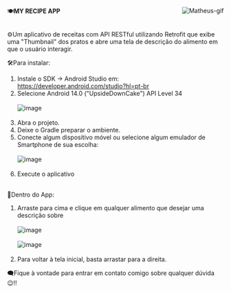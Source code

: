 <p align="left">
  <img align="right" alt="Matheus-gif" src="https://media.discordapp.net/attachments/782794257085366274/1342573771533586433/ezgif-3dee9b77489324.gif?ex=67ba20c2&is=67b8cf42&hm=55e7c9c3440ead62178ace8b0d0ba31262c6f45d80fb5e68ace37b6761bd84b8&=&width=180&height=180">
</p>

🍽️**MY RECIPE APP** <br><br>

⚙️Um aplicativo de receitas com API RESTful utilizando Retrofit que exibe uma "Thumbnail" dos pratos e abre uma tela de descrição do alimento em que o usuário interagir.

🛠️Para instalar:

  1. Instale o SDK -> Android Studio em: https://developer.android.com/studio?hl=pt-br
  2. Selecione Android 14.0 ("UpsideDownCake") API Level 34 <br><br>
  ![image](https://github.com/user-attachments/assets/f3f5f065-4e7b-4146-beaf-85e8c631adcb) <br><br>
  3. Abra o projeto.
  4. Deixe o Gradle preparar o ambiente.
  5. Conecte algum dispositivo móvel ou selecione algum emulador de Smartphone de sua escolha: <br><br>
  ![image](https://github.com/user-attachments/assets/82632e4d-2d22-44bb-8633-a035275e3d72) <br><br>
  6. Execute o aplicativo <br><br>

📲Dentro do App:

  1. Arraste para cima e clique em qualquer alimento que desejar uma descrição sobre <br><br>
     ![image](https://github.com/user-attachments/assets/bfd19179-55b4-44a8-a184-ddd5daa6323d) <br><br>
     ![image](https://github.com/user-attachments/assets/9442925d-f320-4f13-97b7-62585f3c51d9) <br><br>
  2. Para voltar à tela inicial, basta arrastar para a direita.

🗨️Fique à vontade para entrar em contato comigo sobre qualquer dúvida😉!!


